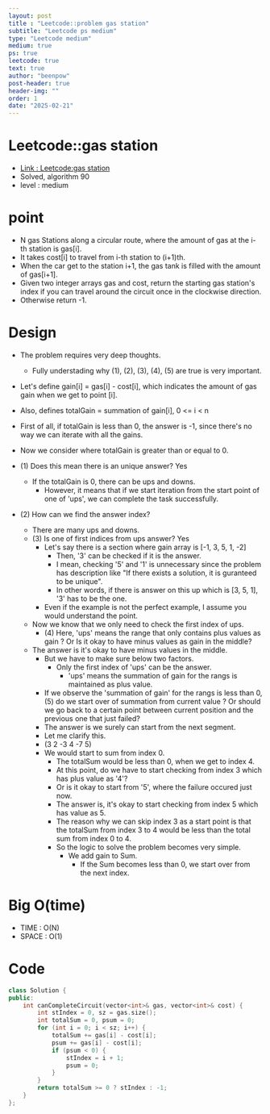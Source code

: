 ```yaml
---
layout: post
title : "Leetcode::problem gas station"
subtitle: "Leetcode ps medium"
type: "Leetcode medium"
medium: true
ps: true
leetcode: true
text: true
author: "beenpow"
post-header: true
header-img: ""
order: 1
date: "2025-02-21"
---
```


# Leetcode::gas station
- [Link : Leetcode:gas station](https://leetcode.com/problems/gas-station/description/?envType=company&envId=google&favoriteSlug=google-three-months)
- Solved, algorithm 90
- level : medium

# point
- N gas Stations along a circular route, where the amount of gas at the i-th station is gas[i].
- It takes cost[i] to travel from i-th station to (i+1)th.
- When the car get to the station i+1, the gas tank is filled with the amount of gas[i+1].
- Given two integer arrays gas and cost, return the starting gas station's index if you can travel around the circuit once in the clockwise direction.
- Otherwise return -1.

# Design
- The problem requires very deep thoughts.
  - Fully understading why (1), (2), (3), (4), (5) are true is very important.

- Let's define gain[i] = gas[i] - cost[i], which indicates the amount of gas gain when we get to point [i].
- Also, defines totalGain = summation of gain[i], 0 <= i < n
- First of all, if totalGain is less than 0, the answer is -1, since there's no way we can iterate with all the gains.
- Now we consider where totalGain is greater than or equal to 0.
- (1) Does this mean there is an unique answer? Yes
  - If the totalGain is 0, there can be ups and downs.
	- However, it means that if we start iteration from the start point of one of 'ups', we can complete the task successfully.
- (2) How can we find the answer index?
	- There are many ups and downs.
	- (3) Is one of first indices from ups answer? Yes
	  - Let's say there is a section where gain array is [-1, 3, 5, 1, -2]
		- Then, '3' can be checked if it is the answer.
		- I mean, checking '5' and '1' is unnecessary since the problem has description like "If there exists a solution, it is guranteed to be unique".
		- In other words, if there is answer on this up which is [3, 5, 1], '3' has to be the one.
      - Even if the example is not the perfect example, I assume you would understand the point.
	- Now we know that we only need to check the first index of ups.
	  - (4) Here, 'ups' means the range that only contains plus values as gain ? Or Is it okay to have minus values as gain in the middle?
    - The answer is it's okay to have minus values in the middle.
		- But we have to make sure below two factors.
		  - Only the first index of 'ups' can be the answer.
			- 'ups' means the summation of gain for the rangs is maintained as plus value.
		- If we observe the 'summation of gain' for the rangs is less than 0, (5) do we start over of summation from current value ? Or should we go back to a certain point between current position and the previous one that just failed?
		- The answer is we surely can start from the next segment.
		- Let me clarify this.
	    - (3 2 -3 4 -7 5)
	    - We would start to sum from index 0.
			- The totalSum would be less than 0, when we get to index 4.
			- At this point, do we have to start checking from index 3 which has plus value as '4'?
			- Or is it okay to start from '5', where the failure occured just now.
			- The answer is, it's okay to start checking from index 5 which has value as 5.
			- The reason why we can skip index 3 as a start point is that the totalSum from index 3 to 4 would be less than the total sum from index 0 to 4.
			- So the logic to solve the problem becomes very simple.
			  - We add gain to Sum.
				- If the Sum  becomes less than 0, we start over from the next index.

# Big O(time)
- TIME : O(N)
- SPACE : O(1)

# Code

```cpp
class Solution {
public:
    int canCompleteCircuit(vector<int>& gas, vector<int>& cost) {
        int stIndex = 0, sz = gas.size();
        int totalSum = 0, psum = 0;
        for (int i = 0; i < sz; i++) {
            totalSum += gas[i] - cost[i];
            psum += gas[i] - cost[i];
            if (psum < 0) {
                stIndex = i + 1;
                psum = 0;
            }
        }
        return totalSum >= 0 ? stIndex : -1;
    }
};
```
